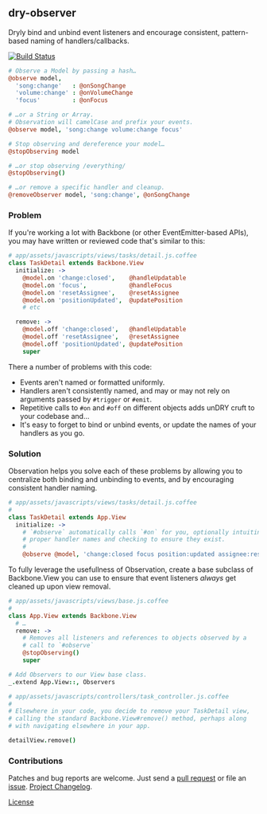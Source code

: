 ## dry-observer
Dryly bind and unbind event listeners and encourage consistent,
pattern-based naming of handlers/callbacks.

[![Build Status](https://secure.travis-ci.org/arbales/observation.coffee.png)](http://travis-ci.org/arbales/observation.coffee)

```coffeescript
# Observe a Model by passing a hash…
@observe model,
  'song:change'   : @onSongChange
  'volume:change' : @onVolumeChange
  'focus'         : @onFocus

# …or a String or Array.
# Observation will camelCase and prefix your events.
@observe model, 'song:change volume:change focus'

# Stop observing and dereference your model…
@stopObserving model

# …or stop observing /everything/
@stopObserving()

# …or remove a specific handler and cleanup.
@removeObserver model, 'song:change', @onSongChange
```

### Problem
If you're working a lot with Backbone (or other EventEmitter-based
APIs), you may have written or reviewed code that's similar to this:

```coffeescript
# app/assets/javascripts/views/tasks/detail.js.coffee
class TaskDetail extends Backbone.View
  initialize: ->
    @model.on 'change:closed',    @handleUpdatable
    @model.on 'focus',            @handleFocus
    @model.on 'resetAssignee',    @resetAssignee
    @model.on 'positionUpdated',  @updatePosition
    # etc

  remove: ->
    @model.off 'change:closed',   @handleUpdatable
    @model.off 'resetAssignee',   @resetAssignee
    @model.off 'positionUpdated', @updatePosition
    super
```

There a number of problems with this code:

* Events aren't named or formatted uniformly.
* Handlers aren't consistently named, and may or may not rely on arguments passed
  by `#trigger` or `#emit`.
* Repetitive calls to `#on` and `#off` on different objects adds unDRY
  cruft to your codebase and…
* It's easy to forget to bind or unbind events, or update the names of
  your handlers as you go.

### Solution

Observation helps you solve each of these problems by allowing you to
centralize both binding and unbinding to events, and by encouraging
consistent handler naming.

```coffeescript
# app/assets/javascripts/views/tasks/detail.js.coffee
#
class TaskDetail extends App.View
  initialize: ->
    # `#observe` automatically calls `#on` for you, optionally intuiting
    # proper handler names and checking to ensure they exist.
    #
    @observe @model, 'change:closed focus position:updated assignee:reset'
```

To fully leverage the usefullness of Observation, create a base subclass
of Backbone.View you can use to ensure that event listeners
*always* get cleaned up upon view removal.

```coffeescript
# app/assets/javascripts/views/base.js.coffee
#
class App.View extends Backbone.View
  # …
  remove: ->
    # Removes all listeners and references to objects observed by a
    # call to `#observe`
    @stopObserving()
    super

# Add Observers to our View base class.
_.extend App.View::, Observers

# app/assets/javascripts/controllers/task_controller.js.coffee
#
# Elsewhere in your code, you decide to remove your TaskDetail view,
# calling the standard Backbone.View#remove() method, perhaps along
# with navigating elsewhere in your app.

detailView.remove()
```

### Contributions

Patches and bug reports are welcome. Just send a [pull request][pullrequests] or
file an [issue][issues]. [Project Changelog][changelog].

[License][license]

[pullrequests]:         https://github.com/arbales/observation.coffee/pulls
[issues]:               https://github.com/arbales/observation.coffee/issues
[changelog]:            https://github.com/arbales/observation.coffee/blob/master/CHANGELOG.md
[license]:              https://github.com/arbales/observation.coffee/blob/master/LICENSE
